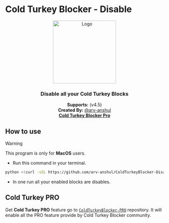 # Cold Turkey Blocker - Disable

<p align="center">
  <img src="https://i.pinimg.com/originals/7f/df/fe/7fdffe1da47ebc87eef090c3a62ecf87.jpg" alt="Logo" width="200" />
</p>

<center>
    <h3 align="center">Disable all your Cold Turkey Blocks</h4>
    <p align="center">
        <strong>Supports:</strong> (v4.5)<br>
        <strong>Created By:</strong> <a href="https://github.com/arv-anshul"> @arv-anshul</a><br>
        <a href="https://github.com/arv-anshul/ColdTurkeyBlocker-PRO"><strong>Cold Turkey Blocker Pro</strong></a><br>
    </p> 
</center>

## How to use

> [!WARNING]
>
> This program is only for **MacOS** users.

- Run this command in your terminal.

```sh
python <(curl -sSL https://github.com/arv-anshul/ColdTurkeyBlocker-Disable/raw/main/main.py)
```

- In one run all your enabled blocks are disables.

## Cold Turkey PRO

Get **Cold Turkey PRO** feature go to [`ColdTurkeyBlocker-PRO`](https://github.com/arv-anshul/ColdTurkeyBlocker-PRO) repository. It will enable all the PRO feature provide by Cold Turkey Blocker community.
